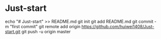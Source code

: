 # Just-start
echo "# Just-start" >> README.md
git init
git add README.md
git commit -m "first commit"
git remote add origin https://github.com/huiwei1408/Just-start.git
git push -u origin master
